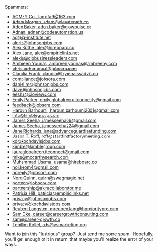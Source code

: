 Spammers:
- [ACMEY Co., lanxifa9@163.com](mailto:lanxifa9@163.com)
- [Adam Morgan, adam@elevatepath.co](mailto:adam@elevatepath.co)
- [Aden Baker, aden.baker@glowpulse.co](mailto:aden.baker@glowpulse.co)
- [Adnan, adnan@codeautomation.us](mailto:adnan@codeautomation.us)
- [ag@ig-institute.net](mailto:ag@ig-institute.net)
- [alerts@johnsonjobs.com](mailto:alerts@johnsonjobs.com)
- [Alex Bothe, alex@hireboard.co](mailto:alex@hireboard.co)
- [Alex Jane, alex@empiriclinks.net](mailto:alex@empiriclinks.net)
- [alexia@ciobusinessleaders.com](mailto:alexia@ciobusinessleaders.com)
- [Ambreen Younas, ambreen.younas@ambreeny.com](mailto:ambreen.younas@ambreeny.com)
- [christopher.oneal@jobsora.com](mailto:christopher.oneal@jobsora.com)
- [Claudia Frank, claudia@tryrenaissadvis.co](mailto:claudia@tryrenaissadvis.co)
- [compliance@jobsora.com](mailto:compliance@jobsora.com)
- [daniel.m@johnsonjobs.com](mailto:daniel.m@johnsonjobs.com)
- [dave@johnsonjobs.com](mailto:dave@johnsonjobs.com)
- [eesha@cioviews.com](mailto:eesha@cioviews.com)
- [Emily Parker, emily.globalrecruitconnecty@gmail.com](mailto:emily.globalrecruitconnecty@gmail.com)
- [feedback@jobsora.com](mailto:feedback@jobsora.com)
- [Haroun Barhoumi, haroun.barhoumi2001@gmail.com](mailto:haroun.barhoumi2001@gmail.com)
- [info@kimblegroup.com](mailto:info@kimblegroup.com)
- [James Seeha, jamesseeha06@gmail.com](mailto:jamesseeha06@gmail.com)
- [James Seeha, jamesseeha224@gmail.com](mailto:jamesseeha224@gmail.com)
- [Jane Richards, jane@advanceguardianfunding.com](mailto:jane@advanceguardianfunding.com)
- [Jason T. Roff, roff@startfirstfactorymeeting.com](mailto:roff@startfirstfactorymeeting.com)
- [kd@kochdavisjobs.com](mailto:kd@kochdavisjobs.com)
- [kimble@kimblegroup.com](mailto:kimble@kimblegroup.com)
- [lauraglobalrecruitconnect@gmail.com](mailto:lauraglobalrecruitconnect@gmail.com)
- [mike@mccarthysearch.com](mailto:mike@mccarthysearch.com)
- [Muhammad Usama, usama@hireboard.co](mailto:usama@hireboard.co)
- [noi.keom4@gmail.com](mailto:noi.keom4@gmail.com)
- [noreply@jobsora.com](mailto:noreply@jobsora.com)
- [Norq Quinn, quinn@swagmagic.net](mailto:nora.quinn@swagmagic.net)
- [partner@jobsora.com](mailto:partner@jobsora.com)
- [partnership@akiracollaborator.me](mailto:partnership@akiracollaborator.me)
- [Patricia Hill, patricia@empiriclinks.net](mailto:patricia@empiriclinks.net)
- [privacy@johnsonjobs.com](mailto:privacy@johnsonjobs.com)
- [privacy@kochdavisjobs.com](mailto:privacy@kochdavisjobs.com)
- [Reuben Langston, mreuben.lang@hqprioritypro.com](mailto:mreuben.lang@hqprioritypro.com)
- [Sam Oke, career@careergrowthconsulting.com](mailto:career@careergrowthconsulting.com)
- [sam@career-growth.co](mailto:sam@career-growth.co)
- [Tehillim Kollel, ads@ysmarketing.org](mailto:ads@ysmarketing.org)

Want to join this "lustrious" group?&nbsp;
Just send me some spam.&nbsp;
Hopefully, you'll get enough of it in return,
that maybe you'll realize the error of your ways.
